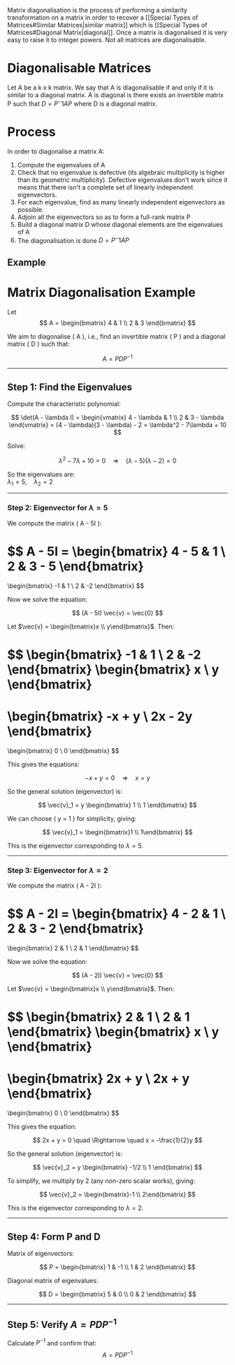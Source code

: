 Matrix diagonalisation is the process of performing a similarity transformation on a matrix in order to recover a [[Special Types of Matrices#Similar Matrices|similar matrix]] which is [[Special Types of Matrices#Diagonal Matrix|diagonal]]. Once a matrix is diagonalised it is very easy to raise it to integer powers. Not all matrices are diagonalisable. 

# Diagonalisable Matrices
Let A be a k x k matrix. We say that A is diagonalisable if and only if it is similar to a diagonal matrix. A is diagonal is there exists an invertible matrix P such that $D=P^-1 AP$ where D is a diagonal matrix.

# Process
In order to diagonalise a matrix A:
1. Compute the eigenvalues of A
2. Check that no eigenvalue is defective (its algebraic multiplicity is higher than its geometric multiplicity). Defective eigenvalues don't work since it means that there isn't a complete set of linearly independent eigenvectors.
3. For each eigenvalue, find as many linearly independent eigenvectors as possible.
4. Adjoin all the eigenvectors so as to form a full-rank matrix P
5. Build a diagonal matrix D whose diagonal elements are the eigenvalues of A
6. The diagonalisation is done $D=P^-1 AP$

## Example
# Matrix Diagonalisation Example

Let  
$$
A = \begin{bmatrix}
4 & 1 \\
2 & 3
\end{bmatrix}
$$

We aim to diagonalise \( A \), i.e., find an invertible matrix \( P \) and a diagonal matrix \( D \) such that:

$$
A = P D P^{-1}
$$

---

## Step 1: Find the Eigenvalues

Compute the characteristic polynomial:

$$
\det(A - \lambda I) = 
\begin{vmatrix}
4 - \lambda & 1 \\
2 & 3 - \lambda
\end{vmatrix}
= (4 - \lambda)(3 - \lambda) - 2
= \lambda^2 - 7\lambda + 10
$$

Solve:

$$
\lambda^2 - 7\lambda + 10 = 0 \quad \Rightarrow \quad (\lambda - 5)(\lambda - 2) = 0
$$

So the eigenvalues are:  
$\lambda_1 = 5, \quad \lambda_2 = 2$ 

---
### Step 2: Eigenvector for $\lambda = 5$

We compute the matrix \( A - 5I \):

$$
A - 5I = 
\begin{bmatrix}
4 - 5 & 1 \\
2 & 3 - 5
\end{bmatrix}
=
\begin{bmatrix}
-1 & 1 \\
2 & -2
\end{bmatrix}
$$

Now we solve the equation:

$$
(A - 5I) \vec{v} = \vec{0}
$$

Let $\vec{v} = \begin{bmatrix}x \\ y\end{bmatrix}$. Then:

$$
\begin{bmatrix}
-1 & 1 \\
2 & -2
\end{bmatrix}
\begin{bmatrix}
x \\
y
\end{bmatrix}
=
\begin{bmatrix}
-x + y \\
2x - 2y
\end{bmatrix}
=
\begin{bmatrix}
0 \\
0
\end{bmatrix}
$$

This gives the equations:

$$
-x + y = 0 \quad \Rightarrow \quad x = y
$$

So the general solution (eigenvector) is:

$$
\vec{v}_1 = 
y \begin{bmatrix}
1 \\
1
\end{bmatrix}
$$

We can choose \( y = 1 \) for simplicity, giving:

$$
\vec{v}_1 = \begin{bmatrix}1 \\ 1\end{bmatrix}
$$

This is the eigenvector corresponding to $\lambda = 5$.

---
###  Step 3: Eigenvector for $\lambda = 2$

We compute the matrix \( A - 2I \):

$$
A - 2I = 
\begin{bmatrix}
4 - 2 & 1 \\
2 & 3 - 2
\end{bmatrix}
= 
\begin{bmatrix}
2 & 1 \\
2 & 1
\end{bmatrix}
$$

Now we solve the equation:

$$
(A - 2I) \vec{v} = \vec{0}
$$

Let $\vec{v} = \begin{bmatrix}x \\ y\end{bmatrix}$. Then:

$$
\begin{bmatrix}
2 & 1 \\
2 & 1
\end{bmatrix}
\begin{bmatrix}
x \\
y
\end{bmatrix}
=
\begin{bmatrix}
2x + y \\
2x + y
\end{bmatrix}
=
\begin{bmatrix}
0 \\
0
\end{bmatrix}
$$

This gives the equation:

$$
2x + y = 0 \quad \Rightarrow \quad x = -\frac{1}{2}y
$$

So the general solution (eigenvector) is:

$$
\vec{v}_2 = 
y \begin{bmatrix}
-1/2 \\
1
\end{bmatrix}
$$

To simplify, we multiply by 2 (any non-zero scalar works), giving:

$$
\vec{v}_2 = \begin{bmatrix}-1 \\ 2\end{bmatrix}
$$

This is the eigenvector corresponding to $\lambda = 2$.

---

## Step 4: Form P and D

Matrix of eigenvectors:

$$
P = \begin{bmatrix}
1 & -1 \\
1 & 2
\end{bmatrix}
$$

Diagonal matrix of eigenvalues:

$$
D = \begin{bmatrix}
5 & 0 \\
0 & 2
\end{bmatrix}
$$

---

## Step 5: Verify $A = P D P^{-1}$

Calculate $P^{-1}$ and confirm that:
$$
A = P D P^{-1}
$$


